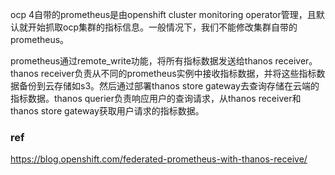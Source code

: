 
ocp 4自带的prometheus是由openshift cluster monitoring operator管理，且默认就开始抓取ocp集群的指标信息。一般情况下，我们不能修改集群自带的prometheus。


prometheus通过remote_write功能，将所有指标数据发送给thanos receiver。thanos receiver负责从不同的prometheus实例中接收指标数据，并将这些指标数据备份到云存储如s3。然后通过部署thanos store gateway去查询存储在云端的指标数据。thanos querier负责响应用户的查询请求，从thanos receiver和thanos store gateway获取用户请求的指标数据。



### ref

https://blog.openshift.com/federated-prometheus-with-thanos-receive/
